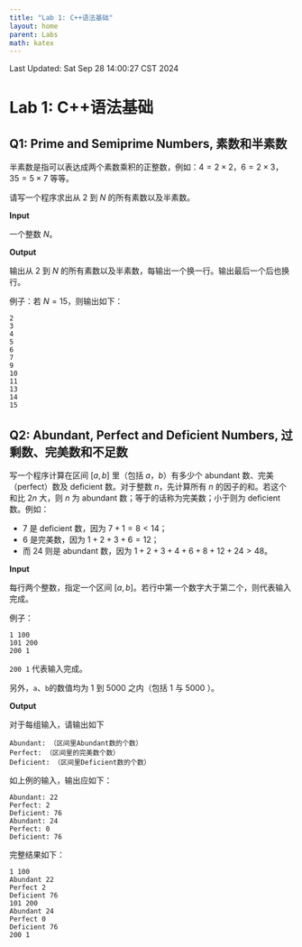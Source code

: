 ```yaml
---
title: "Lab 1: C++语法基础"
layout: home
parent: Labs
math: katex
---
```

Last Updated: Sat Sep 28 14:00:27 CST 2024

# Lab 1: C++语法基础

## Q1: Prime and Semiprime Numbers, 素数和半素数

半素数是指可以表达成两个素数乘积的正整数，例如：$4=2\times2$，$6=2\times3$，$35=5\times7$ 等等。

请写一个程序求出从 $2$ 到 $N$ 的所有素数以及半素数。

**Input**

一个整数 $N$。

**Output**

输出从 $2$ 到 $N$ 的所有素数以及半素数，每输出一个换一行。输出最后一个后也换行。

例子：若 $N=15$，则输出如下：

```
2
3
4
5
6
7
9
10
11
13
14
15
```

## Q2: Abundant, Perfect and Deficient Numbers, 过剩数、完美数和不足数

写一个程序计算在区间 $[a,b]$ 里（包括 $a$，$b$）有多少个 abundant 数、完美（perfect）数及 deficient 数。对于整数 $n$，先计算所有 $n$ 的因子的和。若这个和比 $2n$ 大，则 $n$ 为 abundant 数；等于的话称为完美数；小于则为 deficient 数。例如：
- $7$ 是 deficient 数，因为 $7+1=8<14$；
- $6$ 是完美数，因为 $1+2+3+6=12$；
- 而 $24$ 则是 abundant 数，因为 $1+2+3+4+6+8+12+24 > 48$。

**Input**

每行两个整数，指定一个区间 $[a,b]$。若行中第一个数字大于第二个，则代表输入完成。

例子：

```
1 100
101 200
200 1
```

`200 1` 代表输入完成。

另外，`a`、`b`的数值均为 $1$ 到 $5000$ 之内（包括 $1$ 与 $5000$ ）。

**Output**

对于每组输入，请输出如下

```
Abundant: （区间里Abundant数的个数）
Perfect: （区间里的完美数个数）
Deficient: （区间里Deficient数的个数）
```

如上例的输入，输出应如下：

```
Abundant: 22
Perfect: 2
Deficient: 76
Abundant: 24
Perfect: 0
Deficient: 76
```

完整结果如下：

```
1 100
Abundant 22
Perfect 2
Deficient 76
101 200
Abundant 24
Perfect 0
Deficient 76
200 1
```
